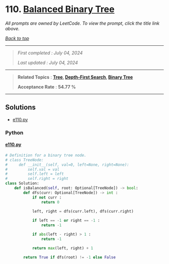 # 110. [Balanced Binary Tree](<https://leetcode.com/problems/balanced-binary-tree>)

*All prompts are owned by LeetCode. To view the prompt, click the title link above.*

*[Back to top](<../README.md>)*

------

> *First completed : July 04, 2024*
>
> *Last updated : July 04, 2024*

------

> **Related Topics** : **[Tree](<by_topic/Tree.md>), [Depth-First Search](<by_topic/Depth-First Search.md>), [Binary Tree](<by_topic/Binary Tree.md>)**
>
> **Acceptance Rate** : **54.77 %**

------

## Solutions

- [e110.py](<../my-submissions/e110.py>)
### Python
#### [e110.py](<../my-submissions/e110.py>)
```Python
# Definition for a binary tree node.
# class TreeNode:
#     def __init__(self, val=0, left=None, right=None):
#         self.val = val
#         self.left = left
#         self.right = right
class Solution:
    def isBalanced(self, root: Optional[TreeNode]) -> bool:
        def dfs(curr: Optional[TreeNode]) -> int :
            if not curr :
                return 0
            
            left, right = dfs(curr.left), dfs(curr.right)

            if left == -1 or right == -1 :
                return -1

            if abs(left - right) > 1 :
                return -1

            return max(left, right) + 1

        return True if dfs(root) != -1 else False
```

